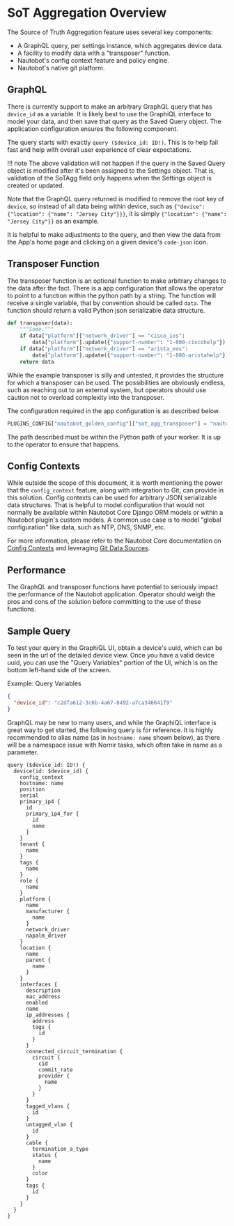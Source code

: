 # SoT Aggregation Overview

The Source of Truth Aggregation feature uses several key components:

* A GraphQL query, per settings instance, which aggregates device data.
* A facility to modify data with a "transposer" function.
* Nautobot's config context feature and policy engine.
* Nautobot's native git platform.

## GraphQL

There is currently support to make an arbitrary GraphQL query that has `device_id` as a variable. It is likely best to use the GraphiQL interface to model your data, and then save that query as the Saved Query object. The application configuration ensures the following component.

The query starts with exactly `query ($device_id: ID!)`. This is to help fail fast and help with overall user experience of clear expectations.

!!! note
    The above validation will not happen if the query in the Saved Query object is modified after it's been assigned to the Settings object. That is, validation of the SoTAgg field only happens when the Settings object is created or updated.

Note that the GraphQL query returned is modified to remove the root key of `device`, so instead of all data being within device, such as `{"device": {"location": {"name": "Jersey City"}}}`, it is simply `{"location": {"name": "Jersey City"}}` as an example.

It is helpful to make adjustments to the query, and then view the data from the App's home page and clicking on a given device's `code-json` icon.

## Transposer Function

The transposer function is an optional function to make arbitrary changes to the data after the fact. There is a app configuration that allows the
operator to point to a function within the python path by a string. The function will receive a single variable, that by convention should be called `data`. The function should return a valid Python json serializable data structure.

```python
def transposer(data):
    """Some."""
    if data["platform"]["network_driver"] == "cisco_ios":
        data["platform"].update({"support-number": "1-800-ciscohelp"})
    if data["platform"]["network_driver"] == "arista_eos":
        data["platform"].update({"support-number": "1-800-aristahelp"})
    return data
```

While the example transposer is silly and untested, it provides the structure for which a transposer can be used. The possibilities are obviously endless, such as reaching out to an external system, but operators should use caution not to overload complexity into the transposer.

The configuration required in the app configuration is as described below.

```python
PLUGINS_CONFIG["nautobot_golden_config"]["sot_agg_transposer"] = "nautobot_golden_config.transposer.transposer"
```

The path described must be within the Python path of your worker. It is up to the operator to ensure that happens.

## Config Contexts

While outside the scope of this document, it is worth mentioning the power that the `config_context` feature, along with integration to Git, can provide in this solution. Config contexts can be used for arbitrary JSON serializable data structures. That is helpful to model configuration
that would not normally be available within Nautobot Core Django ORM models or within a Nautobot plugin's custom models. A common use case is to model "global configuration" like data, such as NTP, DNS, SNMP, etc.

For more information, please refer to the Nautobot Core documentation on
[Config Contexts](https://docs.nautobot.com/projects/core/en/latest/additional-features/config-contexts/#configuration-contexts) and leveraging [Git Data Sources](https://docs.nautobot.com/projects/core/en/stable/user-guides/git-data-source/#using-git-data-sources).

## Performance

The GraphQL and transposer functions have potential to seriously impact the performance of the Nautobot application. Operator should weigh the pros and cons of the solution before committing to the use of these functions.

## Sample Query

To test your query in the GraphiQL UI, obtain a device's uuid, which can be seen in the url of the detailed device view. Once you have a valid device uuid, you can use the "Query Variables" portion of the UI, which is on the bottom left-hand side of the screen.

Example: Query Variables

```json
{
  "device_id": "c2dfa612-3c6b-4a67-8492-a7ca346641f9"
}
```

GraphQL may be new to many users, and while the GraphiQL interface is great way to get started, the following query is for reference. It is
highly recommended to alias name (as in `hostname: name` shown below), as there will be a namespace issue with Nornir tasks, which often
take in name as a parameter.

```
query ($device_id: ID!) {
  device(id: $device_id) {
    config_context
    hostname: name
    position
    serial
    primary_ip4 {
      id
      primary_ip4_for {
        id
        name
      }
    }
    tenant {
      name
    }
    tags {
      name
    }
    role {
      name
    }
    platform {
      name
      manufacturer {
        name
      }
      network_driver
      napalm_driver
    }
    location {
      name
      parent {
        name
      }
    }
    interfaces {
      description
      mac_address
      enabled
      name
      ip_addresses {
        address
        tags {
          id
        }
      }
      connected_circuit_termination {
        circuit {
          cid
          commit_rate
          provider {
            name
          }
        }
      }
      tagged_vlans {
        id
      }
      untagged_vlan {
        id
      }
      cable {
        termination_a_type
        status {
          name
        }
        color
      }
      tags {
        id
      }
    }
  }
}
```
